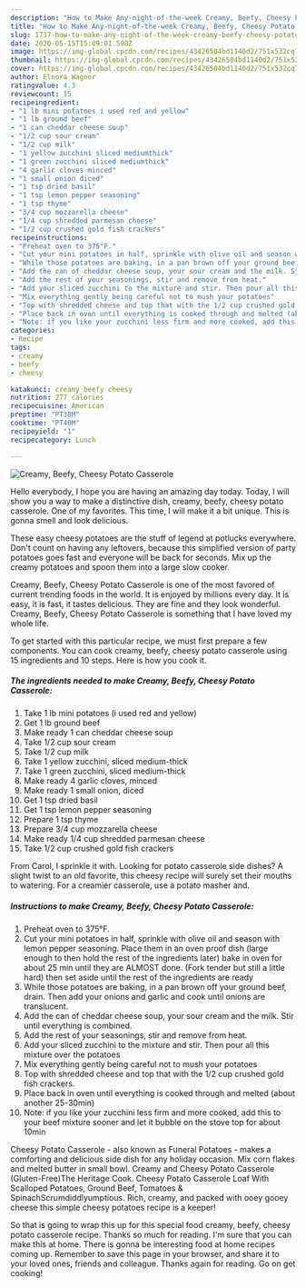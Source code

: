 ```yaml
---
description: "How to Make Any-night-of-the-week Creamy, Beefy, Cheesy Potato Casserole"
title: "How to Make Any-night-of-the-week Creamy, Beefy, Cheesy Potato Casserole"
slug: 1737-how-to-make-any-night-of-the-week-creamy-beefy-cheesy-potato-casserole
date: 2020-05-15T15:09:01.598Z
image: https://img-global.cpcdn.com/recipes/43426504bd1140d2/751x532cq70/creamy-beefy-cheesy-potato-casserole-recipe-main-photo.jpg
thumbnail: https://img-global.cpcdn.com/recipes/43426504bd1140d2/751x532cq70/creamy-beefy-cheesy-potato-casserole-recipe-main-photo.jpg
cover: https://img-global.cpcdn.com/recipes/43426504bd1140d2/751x532cq70/creamy-beefy-cheesy-potato-casserole-recipe-main-photo.jpg
author: Elnora Wagner
ratingvalue: 4.3
reviewcount: 15
recipeingredient:
- "1 lb mini potatoes i used red and yellow"
- "1 lb ground beef"
- "1 can cheddar cheese soup"
- "1/2 cup sour cream"
- "1/2 cup milk"
- "1 yellow zucchini sliced mediumthick"
- "1 green zucchini sliced mediumthick"
- "4 garlic cloves minced"
- "1 small onion diced"
- "1 tsp dried basil"
- "1 tsp lemon pepper seasoning"
- "1 tsp thyme"
- "3/4 cup mozzarella cheese"
- "1/4 cup shredded parmesan cheese"
- "1/2 cup crushed gold fish crackers"
recipeinstructions:
- "Preheat oven to 375°F."
- "Cut your mini potatoes in half, sprinkle with olive oil and season with lemon pepper seasoning. Place them in an oven proof dish (large enough to then hold the rest of the ingredients later) bake in oven for about 25 min until they are ALMOST done. (Fork tender but still a little hard) then set aside until the rest of the ingredients are ready"
- "While those potatoes are baking, in a pan brown off your ground beef, drain. Then add your onions and garlic and cook until onions are translucent."
- "Add the can of cheddar cheese soup, your sour cream and the milk. Stir until everything is combined."
- "Add the rest of your seasonings, stir and remove from heat."
- "Add your sliced zucchini to the mixture and stir. Then pour all this mixture over the potatoes"
- "Mix everything gently being careful not to mush your potatoes"
- "Top with shredded cheese and top that with the 1/2 cup crushed gold fish crackers."
- "Place back in oven until everything is cooked through and melted (about another 25-30min)"
- "Note: if you like your zucchini less firm and more cooked, add this to your beef mixture sooner and let it bubble on the stove top for about 10min"
categories:
- Recipe
tags:
- creamy
- beefy
- cheesy

katakunci: creamy beefy cheesy 
nutrition: 277 calories
recipecuisine: American
preptime: "PT38M"
cooktime: "PT40M"
recipeyield: "1"
recipecategory: Lunch

---
```



![Creamy, Beefy, Cheesy Potato Casserole](https://img-global.cpcdn.com/recipes/43426504bd1140d2/751x532cq70/creamy-beefy-cheesy-potato-casserole-recipe-main-photo.jpg)

Hello everybody, I hope you are having an amazing day today. Today, I will show you a way to make a distinctive dish, creamy, beefy, cheesy potato casserole. One of my favorites. This time, I will make it a bit unique. This is gonna smell and look delicious.

These easy cheesy potatoes are the stuff of legend at potlucks everywhere. Don&#39;t count on having any leftovers, because this simplified version of party potatoes goes fast and everyone will be back for seconds. Mix up the creamy potatoes and spoon them into a large slow cooker.

Creamy, Beefy, Cheesy Potato Casserole is one of the most favored of current trending foods in the world. It is enjoyed by millions every day. It is easy, it is fast, it tastes delicious. They are fine and they look wonderful. Creamy, Beefy, Cheesy Potato Casserole is something that I have loved my whole life.


To get started with this particular recipe, we must first prepare a few components. You can cook creamy, beefy, cheesy potato casserole using 15 ingredients and 10 steps. Here is how you cook it.

<!--inarticleads1-->

##### The ingredients needed to make Creamy, Beefy, Cheesy Potato Casserole:

1. Take 1 lb mini potatoes (i used red and yellow)
1. Get 1 lb ground beef
1. Make ready 1 can cheddar cheese soup
1. Take 1/2 cup sour cream
1. Take 1/2 cup milk
1. Take 1 yellow zucchini, sliced medium-thick
1. Take 1 green zucchini, sliced medium-thick
1. Make ready 4 garlic cloves, minced
1. Make ready 1 small onion, diced
1. Get 1 tsp dried basil
1. Get 1 tsp lemon pepper seasoning
1. Prepare 1 tsp thyme
1. Prepare 3/4 cup mozzarella cheese
1. Make ready 1/4 cup shredded parmesan cheese
1. Take 1/2 cup crushed gold fish crackers


From Carol, I sprinkle it with. Looking for potato casserole side dishes? A slight twist to an old favorite, this cheesy recipe will surely set their mouths to watering. For a creamier casserole, use a potato masher and. 

<!--inarticleads2-->

##### Instructions to make Creamy, Beefy, Cheesy Potato Casserole:

1. Preheat oven to 375°F.
1. Cut your mini potatoes in half, sprinkle with olive oil and season with lemon pepper seasoning. Place them in an oven proof dish (large enough to then hold the rest of the ingredients later) bake in oven for about 25 min until they are ALMOST done. (Fork tender but still a little hard) then set aside until the rest of the ingredients are ready
1. While those potatoes are baking, in a pan brown off your ground beef, drain. Then add your onions and garlic and cook until onions are translucent.
1. Add the can of cheddar cheese soup, your sour cream and the milk. Stir until everything is combined.
1. Add the rest of your seasonings, stir and remove from heat.
1. Add your sliced zucchini to the mixture and stir. Then pour all this mixture over the potatoes
1. Mix everything gently being careful not to mush your potatoes
1. Top with shredded cheese and top that with the 1/2 cup crushed gold fish crackers.
1. Place back in oven until everything is cooked through and melted (about another 25-30min)
1. Note: if you like your zucchini less firm and more cooked, add this to your beef mixture sooner and let it bubble on the stove top for about 10min


Cheesy Potato Casserole - also known as Funeral Potatoes - makes a comforting and delicious side dish for any holiday occasion. Mix corn flakes and melted butter in small bowl. Creamy and Cheesy Potato Casserole (Gluten-Free)The Heritage Cook. Cheesy Potato Casserole Loaf With Scalloped Potatoes, Ground Beef, Tomatoes &amp; SpinachScrumdiddlyumptious. Rich, creamy, and packed with ooey gooey cheese this simple cheesy potatoes recipe is a keeper! 

So that is going to wrap this up for this special food creamy, beefy, cheesy potato casserole recipe. Thanks so much for reading. I'm sure that you can make this at home. There is gonna be interesting food at home recipes coming up. Remember to save this page in your browser, and share it to your loved ones, friends and colleague. Thanks again for reading. Go on get cooking!
